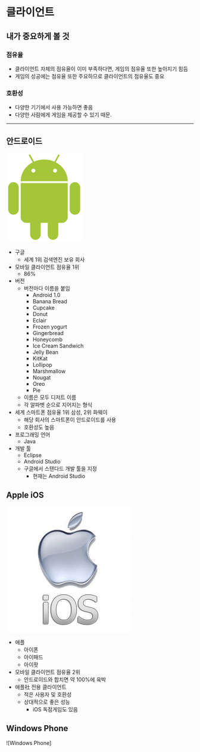 # 클라이언트
## 내가 중요하게 볼 것
### 점유율
- 클라이언트 자체의 점유율이 이미 부족하다면, 게임의 점유율 또한 높아지기 힘듬
- 게임의 성공에는 점유율 또한 주요하므로 클라이언트의 점유율도 중요
### 호환성
- 다양한 기기에서 사용 가능하면 좋음
- 다양한 사람에게 게임을 제공할 수 있기 때문.
---
## 안드로이드
![안드로이드](./안드로이드.png)
- 구글
  - 세계 1위 검색엔진 보유 회사
- 모바일 클라이언트 점유율 1위
  - 86%
- 버전
  - 버전마다 이름을 붙임
    - Android 1.0
    - Banana Bread
    - Cupcake
    - Donut
    - Eclair
    - Frozen yogurt
    - Gingerbread
    - Honeycomb
    - Ice Cream Sandwich
    - Jelly Bean
    - KitKat
    - Lollipop
    - Marshmallow
    - Nougat
    - Oreo
    - Pie
  - 이름은 모두 디저트 이름
  - 각 알파벳 순으로 지어지는 형식
- 세계 스마트폰 점유율 1위 삼성, 2위 화웨이
  - 해당 회사의 스마트폰이 안드로이드를 사용
  - 호환성도 높음
- 프로그래밍 언어
  - Java
- 개발 툴
  - Eclipse
  - Android Studio
  - 구글에서 스탠다드 개발 툴을 지정
    - 현재는 Android Studio
## Apple iOS
![ios](ios.png)
- 애플
  - 아이폰
  - 아이패드
  - 아이팟
- 모바일 클라이언트 점유율 2위
  - 안드로이드와 합치면 약 100%에 육박
- 애플社 전용 클라이언트
  - 적은 사용자 및 호환성
  - 상대적으로 좋은 성능
    - iOS 독점게임도 있음
## Windows Phone
![Windows Phone]
